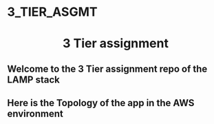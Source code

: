 # 3_TIER_ASGMT
<h1 align=center>3 Tier assignment</h1>

<h2>Welcome to the 3 Tier assignment repo of the LAMP stack</h2>  

<h2>Here is the Topology of the app in the AWS environment</h2>
 
